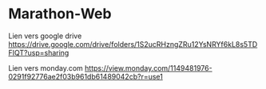 # Marathon-Web

Lien vers google drive
https://drive.google.com/drive/folders/1S2ucRHzngZRu12YsNRYf6kL8s5TDFIQT?usp=sharing


Lien vers monday.com
https://view.monday.com/1149481976-0291f92776ae2f03b961db61489042cb?r=use1


